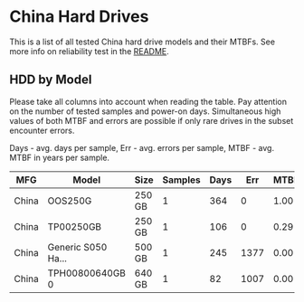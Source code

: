 China Hard Drives
=================

This is a list of all tested China hard drive models and their MTBFs. See more
info on reliability test in the [README](https://github.com/linuxhw/SMART).

HDD by Model
------------

Please take all columns into account when reading the table. Pay attention on the
number of tested samples and power-on days. Simultaneous high values of both MTBF
and errors are possible if only rare drives in the subset encounter errors.

Days - avg. days per sample,
Err  - avg. errors per sample,
MTBF - avg. MTBF in years per sample.

| MFG       | Model              | Size   | Samples | Days  | Err   | MTBF |
|-----------|--------------------|--------|---------|-------|-------|------|
| China     | OOS250G            | 250 GB | 1       | 364   | 0     | 1.00   |
| China     | TP00250GB          | 250 GB | 1       | 106   | 0     | 0.29   |
| China     | Generic S050 Ha... | 500 GB | 1       | 245   | 1377  | 0.00   |
| China     | TPH00800640GB 0    | 640 GB | 1       | 82    | 1007  | 0.00   |
